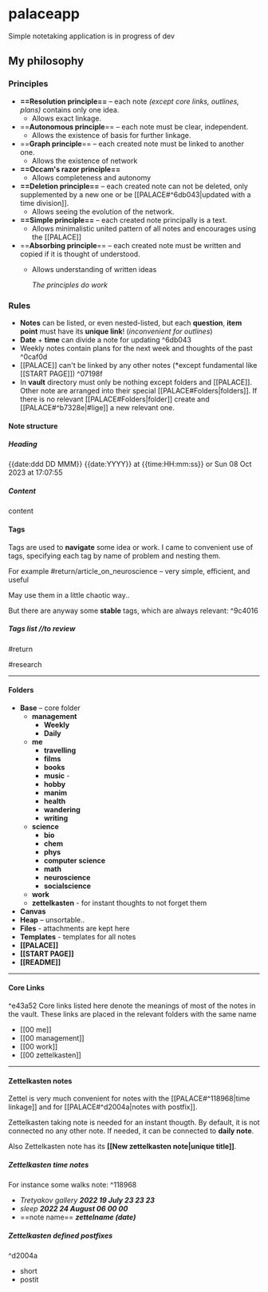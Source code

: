 # palaceapp

Simple notetaking application is in progress of dev

## My philosophy


### Principles

- **==Resolution principle==** – each note *(except core links, outlines, plans)* contains only one idea.
    - Allows exact linkage.
- ==**Autonomous principle**== – each note must be clear, independent.
    - Allows the existence of basis for further linkage.
- ==**Graph principle**== – each created note must be linked to another one.
    - Allows the existence of network
- **==Occam's razor principle==**
    - Allows completeness and autonomy
- **==Deletion principle==** – each created note can not be deleted, only supplemented by a new one or be [[PALACE#^6db043|updated with a time division]].
    - Allows seeing the evolution of the network.
- **==Simple principle==** – each created note principally is a text.
    - Allows minimalistic united pattern of all notes and encourages using the [[PALACE]]
- ==**Absorbing principle**== – each created note must be written and copied if it is thought of understood.
    - Allows understanding of written ideas


		*The principles do work*

### Rules

- **Notes** can be listed, or even nested-listed, but each **question**, **item** **point** must have its **unique link**!  (*inconvenient for outlines*)
- **Date** + **time** can divide a note for updating ^6db043
- Weekly notes contain plans for the next week and thoughts of the past ^0caf0d
- [[PALACE]] can't be linked by any other notes (*except fundamental like [[START PAGE]]) ^07198f
- In **vault** directory must only be nothing except folders and [[PALACE]]. Other note are arranged into their special [[PALACE#Folders|folders]]. If there is no relevant [[PALACE#Folders|folder]] create and [[PALACE#^b7328e|#lige]] a new relevant one.

#### Note structure

##### Heading

{{date:ddd DD MMM}} {{date:YYYY}} at {{time:HH:mm:ss}}
or
Sun 08 Oct 2023 at 17:07:55

##### Content

content

#### Tags

Tags are used to **navigate** some idea or work. I came to convenient use of tags, specifying each tag by name of problem and nesting them.

For example \#return/article_on_neuroscience – very simple, efficient, and useful

May use them in a little chaotic way..

But there are anyway some **stable** tags, which are always relevant:
^9c4016

##### Tags list //to review

#return

#research

___

#### Folders

- **Base** – core folder
    - **management** 
        - **Weekly**
        - **Daily** 
    - **me** 
      - **travelling** 
      - **films** 
      - **books** 
      - **music** - 
      -  **hobby** 
      - **manim**
      - **health**
      - **wandering**
      - **writing**
    - **science**
        - **bio** 
        - **chem** 
        - **phys** 
        - **computer science** 
        - **math** 
        - **neuroscience** 
        - **socialscience**
    - **work** 
    - **zettelkasten** - for instant thoughts to not forget them
- **Canvas**
- **Heap** – unsortable..
- **Files** - attachments are kept here  
- **Templates** - templates for all notes
- **[[PALACE]]**
- **[[START PAGE]]**
- **[[README]]**

____

#### Core Links

^e43a52
Core links listed here denote the meanings of most of the notes in the vault.
These links are placed in the relevant folders with the same name

- [[00 me]]
- [[00 management]]
- [[00 work]]
- [[00 zettelkasten]]

____

#### Zettelkasten notes

Zettel is very much convenient for notes with the [[PALACE#^118968|time linkage]] and for [[PALACE#^d2004a|notes with postfix]].

Zettelkasten taking note is needed for an instant thougth. By default, it is not connected no any other note. If needed, it can be connected to **daily note**.

Also Zettelkasten note has its **[[New zettelkasten note|unique title]]**.

##### Zettelkasten time notes

For instance some walks note:
^118968

- *Tretyakov gallery **2022 19 July 23 23 23***
- *sleep **2022 24 August 06 00 00***
- ==note name== ***zettelname (date)***

##### Zettelkasten defined postfixes

^d2004a

- short
- postit

```